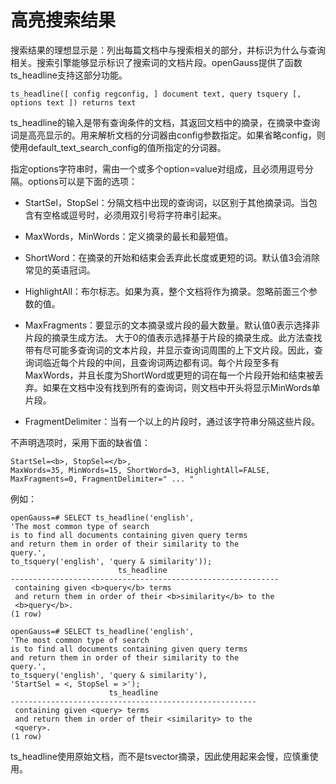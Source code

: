 # 高亮搜索结果<a name="ZH-CN_TOPIC_0289899896"></a>

搜索结果的理想显示是：列出每篇文档中与搜索相关的部分，并标识为什么与查询相关。搜索引擎能够显示标识了搜索词的文档片段。openGauss提供了函数ts\_headline支持这部分功能。

```
ts_headline([ config regconfig, ] document text, query tsquery [, options text ]) returns text
```

ts\_headline的输入是带有查询条件的文档，其返回文档中的摘录，在摘录中查询词是高亮显示的。用来解析文档的分词器由config参数指定。如果省略config，则使用default\_text\_search\_config的值所指定的分词器。

指定options字符串时，需由一个或多个option=value对组成，且必须用逗号分隔。options可以是下面的选项：

-   StartSel，StopSel：分隔文档中出现的查询词，以区别于其他摘录词。当包含有空格或逗号时，必须用双引号将字符串引起来。
-   MaxWords，MinWords：定义摘录的最长和最短值。

-   ShortWord：在摘录的开始和结束会丢弃此长度或更短的词。默认值3会消除常见的英语冠词。

-   HighlightAll：布尔标志。如果为真，整个文档将作为摘录。忽略前面三个参数的值。

-   MaxFragments：要显示的文本摘录或片段的最大数量。默认值0表示选择非片段的摘录生成方法。 大于0的值表示选择基于片段的摘录生成。此方法查找带有尽可能多查询词的文本片段，并显示查询词周围的上下文片段。因此，查询词临近每个片段的中间，且查询词两边都有词。每个片段至多有MaxWords，并且长度为ShortWord或更短的词在每一个片段开始和结束被丢弃。如果在文档中没有找到所有的查询词，则文档中开头将显示MinWords单片段。

-   FragmentDelimiter：当有一个以上的片段时，通过该字符串分隔这些片段。

不声明选项时，采用下面的缺省值：

```
StartSel=<b>, StopSel=</b>,
MaxWords=35, MinWords=15, ShortWord=3, HighlightAll=FALSE,
MaxFragments=0, FragmentDelimiter=" ... "
```

例如：

```
openGauss=# SELECT ts_headline('english',
'The most common type of search
is to find all documents containing given query terms
and return them in order of their similarity to the
query.',
to_tsquery('english', 'query & similarity'));
                        ts_headline
------------------------------------------------------------
 containing given <b>query</b> terms
 and return them in order of their <b>similarity</b> to the
 <b>query</b>.
(1 row)

openGauss=# SELECT ts_headline('english',
'The most common type of search
is to find all documents containing given query terms
and return them in order of their similarity to the
query.',
to_tsquery('english', 'query & similarity'),
'StartSel = <, StopSel = >');
                      ts_headline
-------------------------------------------------------
 containing given <query> terms
 and return them in order of their <similarity> to the
 <query>.
(1 row)
```

ts\_headline使用原始文档，而不是tsvector摘录，因此使用起来会慢，应慎重使用。
